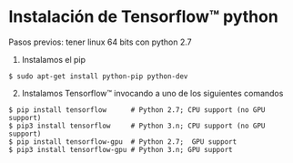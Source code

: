 # Instalación de Tensorflow™ python

Pasos previos: tener linux 64 bits con python 2.7


1. Instalamos el pip

 ```
 $ sudo apt-get install python-pip python-dev
 ```
2. Instalamos Tensorflow™ invocando a uno de los siguientes comandos

 ```
 $ pip install tensorflow      # Python 2.7; CPU support (no GPU support)
 $ pip3 install tensorflow     # Python 3.n; CPU support (no GPU support)
 $ pip install tensorflow-gpu  # Python 2.7;  GPU support
 $ pip3 install tensorflow-gpu # Python 3.n; GPU support
 ```
